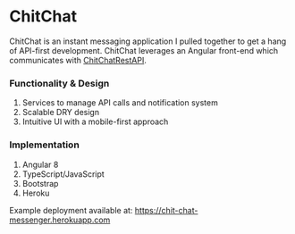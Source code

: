 # ChitChat

ChitChat is an instant messaging application I pulled together to get a hang of API-first development. ChitChat leverages an Angular front-end which communicates with [ChitChatRestAPI](https://github.com/ryanbrandt/ChitChatRestAPI).
### Functionality & Design ###
1) Services to manage API calls and notification system
2) Scalable DRY design
3) Intuitive UI with a mobile-first approach
### Implementation ###
1) Angular 8
2) TypeScript/JavaScript
3) Bootstrap
4) Heroku

Example deployment available at: https://chit-chat-messenger.herokuapp.com
